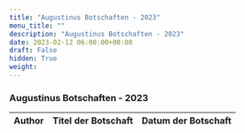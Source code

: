 ```yaml
---
title: "Augustinus Botschaften - 2023"
menu_title: ""
description: "Augustinus Botschaften - 2023"
date: 2023-02-12 06:00:00+00:00
draft: False
hidden: True
weight:
---
```

### Augustinus Botschaften - 2023

**Author** | **Titel der Botschaft** | **Datum der Botschaft**  
---|---|---
